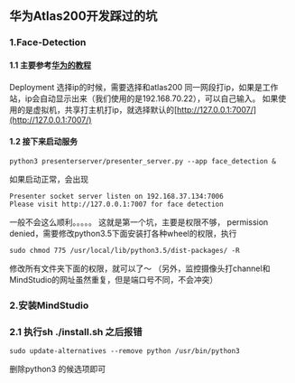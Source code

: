 ## 华为Atlas200开发踩过的坑
### 1.Face-Detection
  #### 1.1 主要参考[华为的教程](https://github.com/Ascend/sample-facedetection)
  Deployment 选择ip的时候，需要选择和atlas200 同一网段打ip，如果是工作站，ip会自动显示出来（我们使用的是192.168.70.22），可以自己输入。
  如果使用的是虚拟机，共享打主机打ip，就选择默认的[http://127.0.0.1:7007/](http://127.0.0.1:7007/)
  #### 1.2 接下来启动服务
  ```shell
  python3 presenterserver/presenter_server.py --app face_detection &
  ```
  如果启动正常，会出现
  ```shell
  Presenter socket server listen on 192.168.37.134:7006
  Please visit http://127.0.0.1:7007 for face detection
  ```
  一般不会这么顺利。。。。。
  这就是第一个坑，主要是权限不够， permission denied，需要修改python3.5下面安装打各种wheel的权限，执行
  ```shell
  sudo chmod 775 /usr/local/lib/python3.5/dist-packages/ -R
  ```
  修改所有文件夹下面的权限，就可以了～   （另外，监控摄像头打channel和MindStudio的网址虽然重复，但是端口号不同，不会冲突）
  
### 2.安装MindStudio
  ### 2.1 执行sh ./install.sh 之后报错
  ```shell
  sudo update-alternatives --remove python /usr/bin/python3
  ```
  删除python3 的候选项即可
